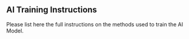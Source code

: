 ## **AI Training Instructions**


Please list here the full instructions on the methods used to train the AI Model.